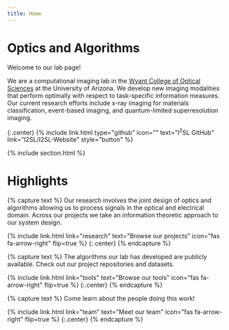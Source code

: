 ```yaml
---
title: Home
---
```


# Optics and Algorithms

Welcome to our lab page!

We are a computational imaging lab in the [Wyant College of Optical Sciences](https://www.optics.arizona.edu/) at the University of Arizona. We develop new imaging modalities that perform optimally with respect to task-specific information measures. Our current research efforts include x-ray imaging for materials classification, event-based imaging, and quantum-limited superresolution imaging.

{:.center}
{%
  include link.html
  type="github"
  icon=""
  text="I<sup>2</sup>SL GitHub"
  link="I2SL/I2SL-Website"
  style="button"
%}


{%  include section.html %}

# Highlights

{% capture text %}
Our research involves the joint design of optics and algorithms allowing us to process signals in the optical and electrical domain.
Across our projects we take an information theoretic approach to our system design.

{%
  include link.html
  link="research"
  text="Browse our projects"
  icon="fas fa-arrow-right"
  flip=true
%}
{:.center}
{% endcapture %}

{% capture text %}
The algorithms our lab has developed are publicly available. Check out our
project repositories and datasets.

{%
  include link.html
  link="tools"
  text="Browse our tools"
  icon="fas fa-arrow-right"
  flip=true
%}
{:.center}
{% endcapture %}


{% capture text %}
Come learn about the people doing this work!

{%
  include link.html
  link="team"
  text="Meet our team"
  icon="fas fa-arrow-right"
  flip=true
%}
{:.center}
{% endcapture %}
